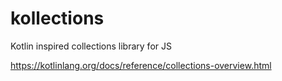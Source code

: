 # kollections
Kotlin inspired collections library for JS

https://kotlinlang.org/docs/reference/collections-overview.html
